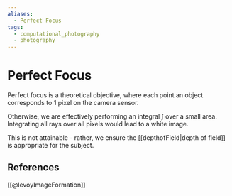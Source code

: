 ```yaml
---
aliases:
  - Perfect Focus
tags:
  - computational_photography
  - photography
---
```

# Perfect Focus

Perfect focus is a theoretical objective, where each point an object corresponds to 1 pixel on the camera sensor.

Otherwise, we are effectively performing an integral $\int$ over a small area. Integrating all rays over all pixels would lead to a white image.

This is not attainable - rather, we ensure the [[depthofField|depth of field]] is appropriate for the subject.

## References

[[@levoyImageFormation]]